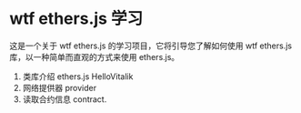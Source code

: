 # wtf ethers.js 学习

这是一个关于 wtf ethers.js 的学习项目，它将引导您了解如何使用 wtf ethers.js 库，以一种简单而直观的方式来使用 ethers.js。

1. 类库介绍 ethers.js HelloVitalik
2. 网络提供器 provider 
3. 读取合约信息 contract.
  